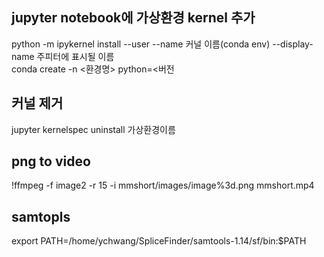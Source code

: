 ## jupyter notebook에 가상환경 kernel 추가
python -m ipykernel install --user --name 커널 이름(conda env) --display-name 주피터에 표시될 이름<br/>
conda create -n <환경명> python=<버전


## 커널 제거
jupyter kernelspec uninstall 가상환경이름


## png to video
!ffmpeg -f image2 -r 15 -i mmshort/images/image%3d.png mmshort.mp4

## samtopls
export PATH=/home/ychwang/SpliceFinder/samtools-1.14/sf/bin:$PATH
